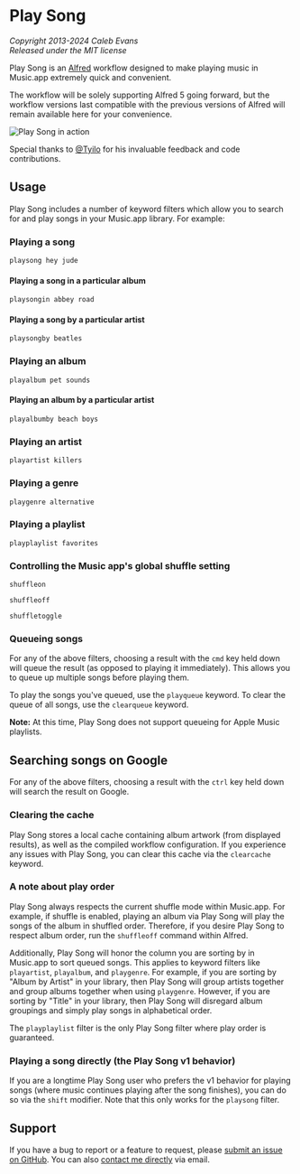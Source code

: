 # Play Song

*Copyright 2013-2024 Caleb Evans*  
*Released under the MIT license*

Play Song is an [Alfred](https://www.alfredapp.com/) workflow designed to make
playing music in Music.app extremely quick and convenient.

The workflow will be solely supporting Alfred 5 going forward, but the workflow
versions last compatible with the previous versions of Alfred will remain
available here for your convenience.

![Play Song in action](screenshot.png)

Special thanks to [@Tyilo](https://github.com/Tyilo) for his invaluable feedback
and code contributions.

## Usage

Play Song includes a number of keyword filters which allow you to search for and
play songs in your Music.app library. For example:

### Playing a song

```
playsong hey jude
```

#### Playing a song in a particular album

```
playsongin abbey road
```

#### Playing a song by a particular artist

```
playsongby beatles
```

### Playing an album

```
playalbum pet sounds
```

#### Playing an album by a particular artist

```
playalbumby beach boys
```

### Playing an artist

```
playartist killers
```

### Playing a genre

```
playgenre alternative
```

### Playing a playlist

```
playplaylist favorites
```

### Controlling the Music app's global shuffle setting

```
shuffleon
```

```
shuffleoff
```

```
shuffletoggle
```

### Queueing songs

For any of the above filters, choosing a result with the `cmd` key held down
will queue the result (as opposed to playing it immediately). This allows you to
queue up multiple songs before playing them.

To play the songs you've queued, use the `playqueue` keyword. To clear the queue
of all songs, use the `clearqueue` keyword.

**Note:** At this time, Play Song does not support queueing for Apple Music
playlists.

## Searching songs on Google

For any of the above filters, choosing a result with the `ctrl` key held down
will search the result on Google.

### Clearing the cache

Play Song stores a local cache containing album artwork (from displayed
results), as well as the compiled workflow configuration. If you experience any
issues with Play Song, you can clear this cache via the `clearcache` keyword.

### A note about play order

Play Song always respects the current shuffle mode within Music.app. For example,
if shuffle is enabled, playing an album via Play Song will play the songs of the
album in shuffled order. Therefore, if you desire Play Song to respect album
order, run the `shuffleoff` command within Alfred.

Additionally, Play Song will honor the column you are sorting by in Music.app to
sort queued songs. This applies to keyword filters like `playartist`,
`playalbum`, and `playgenre`. For example, if you are sorting by "Album by
Artist" in your library, then Play Song will group artists together and group
albums together when using `playgenre`. However, if you are sorting by "Title"
in your library, then Play Song will disregard album groupings and simply play
songs in alphabetical order.

The `playplaylist` filter is the only Play Song filter where play order is
guaranteed.

### Playing a song directly (the Play Song v1 behavior)

If you are a longtime Play Song user who prefers the v1 behavior for playing
songs (where music continues playing after the song finishes), you can do so via
the `shift` modifier. Note that this only works for the `playsong` filter.

## Support

If you have a bug to report or a feature to request, please [submit an issue on
GitHub](https://github.com/caleb531/play-song/issues). You can also [contact me
directly](https://calebevans.me/contact/) via email.
